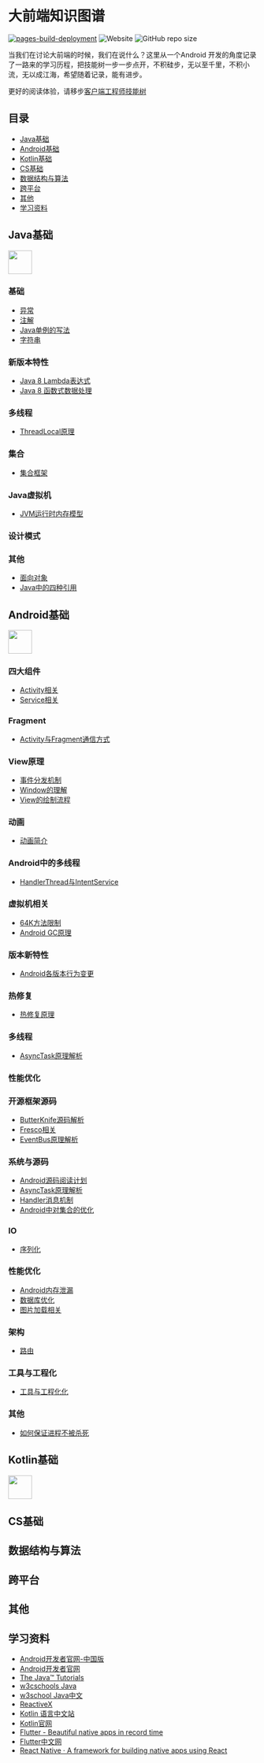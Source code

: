 # 大前端知识图谱

[![pages-build-deployment](https://github.com/konokol/frontend-skill-tree/actions/workflows/pages/pages-build-deployment/badge.svg)](https://github.com/konokol/frontend-skill-tree/actions/workflows/pages/pages-build-deployment)  ![Website](https://img.shields.io/website?url=https%3A%2F%2Fkonokol.github.io%2Ffrontend-roadmap)  ![GitHub repo size](https://img.shields.io/github/repo-size/konokol/frontend-skill-tree)

当我们在讨论大前端的时候，我们在说什么？这里从一个Android
开发的角度记录了一路来的学习历程，把技能树一步一步点开，不积硅步，无以至千里，不积小流，无以成江海，希望随着记录，能有进步。

更好的阅读体验，请移步[客户端工程师技能树](https://konokol.github.io/frontend-skill-tree/)

## 目录

 * [Java基础](#Java基础)
 * [Android基础](#Android基础)
 * [Kotlin基础](#Kotlin基础)
 * [CS基础](#CS基础)
 * [数据结构与算法](#数据结构与算法)
 * [跨平台](#跨平台)
 * [其他](#其他)
 * [学习资料](#学习资料)

## Java基础

<img src="./assets/ic-java.png" width="48px"/> 


### 基础

- [异常](./docs/Java/%E5%BC%82%E5%B8%B8.md)
- [注解](./docs/Java/%E6%B3%A8%E8%A7%A3.md)
- [Java单例的写法](./docs/Java/Java%E5%8D%95%E4%BE%8B%E7%9A%84%E5%86%99%E6%B3%95.md)
- [字符串](./docs/Java/%E5%AD%97%E7%AC%A6%E4%B8%B2.md)

### 新版本特性

- [Java 8 Lambda表达式](./docs/Java/Java-8-lambda.md)
- [Java 8 函数式数据处理](./docs/Java/Java-8-functional.md)

### 多线程

- [ThreadLocal原理](./docs/Java/ThreadLocal.md)

### 集合

- [集合框架](./docs/Java/Collections.md)

### Java虚拟机

- [JVM运行时内存模型](./docs/Java/JVM-memory-model.md)


### 设计模式

### 其他

- [面向对象](./docs/Java/%E9%9D%A2%E5%90%91%E5%AF%B9%E8%B1%A1.md)
- [Java中的四种引用](./docs/Java/References.md)


## Android基础

<img src="./assets/ic-android.png" width="48px"/> 

### 四大组件

- [Activity相关](./docs/Android/activity.md)
- [Service相关](./docs/Android/service.md)

### Fragment

- [Activity与Fragment通信方式](./docs/Android/fragment2activity.md)

### View原理

- [事件分发机制](./docs/Android/event-dispatch.md)
- [Window的理解](./docs/Android/Android-window.md)
- [View的绘制流程](./docs/Android/how-is-view-drew.md)

### 动画

- [动画简介](./docs/Android/Animations.md)

### Android中的多线程

- [HandlerThread与IntentService](./docs/Android/HandlerThread&IntentService.md)

### 虚拟机相关

- [64K方法限制](./docs/Android/android-virtual-machine.md)
- [Android GC原理](./docs/Android/Android-GC.md)

### 版本新特性

- [Android各版本行为变更](./docs/Android/Android-new-features.md)

### 热修复

- [热修复原理](./docs/Android/Hotfix.md)

### 多线程

- [AsyncTask原理解析](./docs/Android/AsyncTask.md)

### 性能优化

### 开源框架源码

- [ButterKnife源码解析](./docs/Android/ButterKnife.md)
- [Fresco相关](./docs/Android/Fresco.md)
- [EventBus原理解析](./docs/Android/EventBus.md)

### 系统与源码

- [Android源码阅读计划](./docs/Android/Framework/Android-source-code.md)
- [AsyncTask原理解析](./docs/Android/AsyncTask.md)
- [Handler消息机制](./docs/Android/Handler.md)
- [Android中对集合的优化](./docs/Android/Android-collections.md)

### IO

- [序列化](./docs/Android/Serialization.md)

### 性能优化

- [Android内存泄漏](./docs/Android/Android-memory.md)
- [数据库优化](./docs/Android/Android-database.md)
- [图片加载相关](./docs/Android/Image.md)

### 架构
- [路由](./docs/Android/Routing.md)

### 工具与工程化
- [工具与工程化化](./docs/Android/tools.md)

### 其他
- [如何保证进程不被杀死](./docs/Android/keep-alive.md)

## Kotlin基础

<img src="./assets/kotlin-logo.png" width="48px"/>

## CS基础

## 数据结构与算法

## 跨平台

## 其他

## 学习资料

- [Android开发者官网-中国版](https://developer.android.google.cn/)
- [Android开发者官网](https://developer.android.com/)
- [The Java™ Tutorials](https://docs.oracle.com/javase/tutorial/index.html)
- [w3cschools Java](https://www.w3schools.com/java)
- [w3school Java中文](https://www.w3cschool.cn/java/)
- [ReactiveX](https://reactivex.io/)
- [Kotlin 语言中文站](https://www.kotlincn.net/)
- [Kotlin官网](https://kotlinlang.org/)
- [Flutter - Beautiful native apps in record time](https://flutter.dev/)
- [Flutter中文网](https://flutterchina.club/)
- [React Native · A framework for building native apps using React](https://reactnative.dev/)
